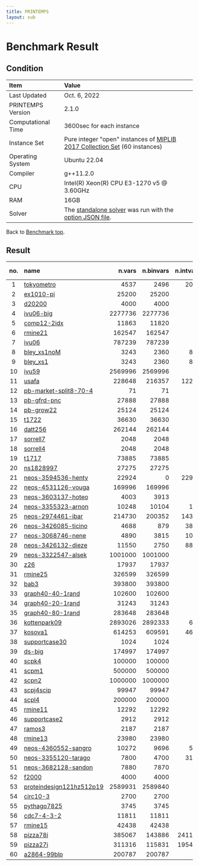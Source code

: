 ```yaml
---
title: PRINTEMPS
layout: sub
---
```


# Benchmark Result

## Condition
| Item               | Value                                                                                                                                              |
|:-------------------|:---------------------------------------------------------------------------------------------------------------------------------------------------|
| Last Updated       | Oct. 6, 2022                                                                                                                                       |
| PRINTEMPS Version  | 2.1.0                                                                                                                                              |
| Computational Time | 3600sec for each instance                                                                                                                          |
| Instance Set       | Pure integer "open" instances of [MIPLIB 2017 Collection Set](https://miplib.zib.de/tag_collection.html) (60 instances)                            |
| Operating System   | Ubuntu 22.04                                                                                                                                       |
| Compiler           | g++11.2.0                                                                                                                                          |
| CPU                | Intel(R) Xeon(R) CPU E3-1270 v5 @ 3.60GHz                                                                                                          |
| RAM                | 16GB                                                                                                                                               |
| Solver             | The [standalone solver](https://snowberryfield.github.io/printemps/#standalone-solver) was run with the [option JSON file](benchmark_option.json). |

Back to [Benchmark top](../../../).

## Result
| no. | name                                                                                             |  n.vars | n.binvars | n.intvars | n.contvars | n.constrs |         found feas.          |                       obj.(viol.) |          known best |
|:---:|:-------------------------------------------------------------------------------------------------|--------:|----------:|----------:|-----------:|----------:|:----------------------------:|----------------------------------:|--------------------:|
|  1  | [tokyometro](https://miplib.zib.de/instance_details_tokyometro.html)                             |    4537 |      2496 |      2041 |          0 |      7719 | <font color=green>Yes</font> |                            8865.3 |   8263.099999999999 |
|  2  | [ex1010-pi](https://miplib.zib.de/instance_details_ex1010-pi.html)                               |   25200 |     25200 |         0 |          0 |      1468 | <font color=green>Yes</font> |                             244.0 |               235.0 |
|  3  | [d20200](https://miplib.zib.de/instance_details_d20200.html)                                     |    4000 |      4000 |         0 |          0 |      1502 | <font color=green>Yes</font> |                           12547.0 |             12240.0 |
|  4  | [ivu06-big](https://miplib.zib.de/instance_details_ivu06-big.html)                               | 2277736 |   2277736 |         0 |          0 |      1177 | <font color=green>Yes</font> |                           183.113 |              140.74 |
|  5  | [comp12-2idx](https://miplib.zib.de/instance_details_comp12-2idx.html)                           |   11863 |     11820 |        43 |          0 |     16803 | <font color=green>Yes</font> |                             368.0 |               291.0 |
|  6  | [rmine21](https://miplib.zib.de/instance_details_rmine21.html)                                   |  162547 |    162547 |         0 |          0 |   1441651 | <font color=green>Yes</font> |                         -1967.378 |  -10618.75083837232 |
|  7  | [ivu06](https://miplib.zib.de/instance_details_ivu06.html)                                       |  787239 |    787239 |         0 |          0 |      1177 | <font color=green>Yes</font> |                          184.4397 |              142.86 |
|  8  | [bley_xs1noM](https://miplib.zib.de/instance_details_bley_xs1noM.html)                           |    3243 |      2360 |       883 |          0 |      3290 | <font color=green>Yes</font> |                         4223372.0 |          3873690.77 |
|  9  | [bley_xs1](https://miplib.zib.de/instance_details_bley_xs1.html)                                 |    3243 |      2360 |       883 |          0 |      3290 | <font color=green>Yes</font> |                         4178418.0 |   3940855.469999999 |
| 10  | [ivu59](https://miplib.zib.de/instance_details_ivu59.html)                                       | 2569996 |   2569996 |         0 |          0 |      3436 | <font color=green>Yes</font> |                          2842.406 |               931.0 |
| 11  | [usafa](https://miplib.zib.de/instance_details_usafa.html)                                       |  228648 |    216357 |     12291 |          0 |   1377561 | <font color=green>Yes</font> |                          20598.68 |      160.1671357657 |
| 12  | [pb-market-split8-70-4](https://miplib.zib.de/instance_details_pb-market-split8-70-4.html)       |      71 |        71 |         0 |          0 |        17 |  <font color=gray>No</font>  |     <font color=red>(34.0)</font> |                None |
| 13  | [pb-gfrd-pnc](https://miplib.zib.de/instance_details_pb-gfrd-pnc.html)                           |   27888 |     27888 |         0 |          0 |       874 |  <font color=gray>No</font>  |   <font color=red>(8006.0)</font> |              8890.0 |
| 14  | [pb-grow22](https://miplib.zib.de/instance_details_pb-grow22.html)                               |   25124 |     25124 |         0 |          0 |      1320 | <font color=green>Yes</font> |                               0.0 |           -415243.0 |
| 15  | [t1722](https://miplib.zib.de/instance_details_t1722.html)                                       |   36630 |     36630 |         0 |          0 |       338 | <font color=green>Yes</font> |                          114932.0 |            109137.0 |
| 16  | [datt256](https://miplib.zib.de/instance_details_datt256.html)                                   |  262144 |    262144 |         0 |          0 |     11077 |  <font color=gray>No</font>  |    <font color=red>(124.0)</font> |                None |
| 17  | [sorrell7](https://miplib.zib.de/instance_details_sorrell7.html)                                 |    2048 |      2048 |         0 |          0 |     78848 | <font color=green>Yes</font> |                            -190.0 |              -196.0 |
| 18  | [sorrell4](https://miplib.zib.de/instance_details_sorrell4.html)                                 |    2048 |      2048 |         0 |          0 |    504451 | <font color=green>Yes</font> |                             -23.0 |               -24.0 |
| 19  | [t1717](https://miplib.zib.de/instance_details_t1717.html)                                       |   73885 |     73885 |         0 |          0 |       551 | <font color=green>Yes</font> |                          191615.0 |            158260.0 |
| 20  | [ns1828997](https://miplib.zib.de/instance_details_ns1828997.html)                               |   27275 |     27275 |         0 |          0 |     81725 | <font color=green>Yes</font> |                              24.0 |                 9.0 |
| 21  | [neos-3594536-henty](https://miplib.zib.de/instance_details_neos-3594536-henty.html)             |   22924 |         0 |     22924 |          0 |     21280 |  <font color=gray>No</font>  |     <font color=red>(16.0)</font> |            401224.0 |
| 22  | [neos-4531126-vouga](https://miplib.zib.de/instance_details_neos-4531126-vouga.html)             |  169996 |    169996 |         0 |          0 |      7694 |  <font color=gray>No</font>  |      <font color=red>(1.0)</font> |      525053.6089188 |
| 23  | [neos-3603137-hoteo](https://miplib.zib.de/instance_details_neos-3603137-hoteo.html)             |    4003 |      3913 |        90 |          0 |     10510 |  <font color=gray>No</font>  |     <font color=red>(19.0)</font> |                None |
| 24  | [neos-3355323-arnon](https://miplib.zib.de/instance_details_neos-3355323-arnon.html)             |   10248 |     10104 |       144 |          0 |     21216 |  <font color=gray>No</font>  |     <font color=red>(31.0)</font> |                None |
| 25  | [neos-2974461-ibar](https://miplib.zib.de/instance_details_neos-2974461-ibar.html)               |  214730 |    200352 |     14378 |          0 |    214107 | <font color=green>Yes</font> |                       637327600.0 |       468906174.771 |
| 26  | [neos-3426085-ticino](https://miplib.zib.de/instance_details_neos-3426085-ticino.html)           |    4688 |       879 |      3809 |          0 |       308 | <font color=green>Yes</font> |                             228.0 |               225.0 |
| 27  | [neos-3068746-nene](https://miplib.zib.de/instance_details_neos-3068746-nene.html)               |    4890 |      3815 |      1075 |          0 |      4664 | <font color=green>Yes</font> |                        67496420.0 |   61910283.68794999 |
| 28  | [neos-3426132-dieze](https://miplib.zib.de/instance_details_neos-3426132-dieze.html)             |   11550 |      2750 |      8800 |          0 |       570 | <font color=green>Yes</font> |                             413.0 |               407.0 |
| 29  | [neos-3322547-alsek](https://miplib.zib.de/instance_details_neos-3322547-alsek.html)             | 1001000 |   1001000 |         0 |          0 |      2000 | <font color=gray>N/A</font>  |       <font color=gray>N/A</font> |               400.0 |
| 30  | [z26](https://miplib.zib.de/instance_details_z26.html)                                           |   17937 |     17937 |         0 |          0 |    850513 | <font color=green>Yes</font> |                           -1113.0 |             -1192.0 |
| 31  | [rmine25](https://miplib.zib.de/instance_details_rmine25.html)                                   |  326599 |    326599 |         0 |          0 |   2953849 | <font color=green>Yes</font> |                         -1234.847 |  -15541.66928749976 |
| 32  | [bab3](https://miplib.zib.de/instance_details_bab3.html)                                         |  393800 |    393800 |         0 |          0 |     23069 |  <font color=gray>No</font>  |     <font color=red>(49.0)</font> |        -656214.9542 |
| 33  | [graph40-40-1rand](https://miplib.zib.de/instance_details_graph40-40-1rand.html)                 |  102600 |    102600 |         0 |          0 |    360900 | <font color=green>Yes</font> |                              -8.0 |                -9.0 |
| 34  | [graph40-20-1rand](https://miplib.zib.de/instance_details_graph40-20-1rand.html)                 |   31243 |     31243 |         0 |          0 |     99067 | <font color=green>Yes</font> |                             -15.0 |               -15.0 |
| 35  | [graph40-80-1rand](https://miplib.zib.de/instance_details_graph40-80-1rand.html)                 |  283648 |    283648 |         0 |          0 |   1050112 | <font color=green>Yes</font> |                              -6.0 |                -7.0 |
| 36  | [kottenpark09](https://miplib.zib.de/instance_details_kottenpark09.html)                         | 2893026 |   2892333 |       693 |          0 |    325547 |  <font color=gray>No</font>  |   <font color=red>(5334.0)</font> |              1715.0 |
| 37  | [kosova1](https://miplib.zib.de/instance_details_kosova1.html)                                   |  614253 |    609591 |      4662 |          0 |    304931 |  <font color=gray>No</font>  |   <font color=red>(4567.0)</font> |               293.0 |
| 38  | [supportcase30](https://miplib.zib.de/instance_details_supportcase30.html)                       |    1024 |      1024 |         0 |          0 |      1028 |  <font color=gray>No</font>  |     <font color=red>(16.0)</font> |                None |
| 39  | [ds-big](https://miplib.zib.de/instance_details_ds-big.html)                                     |  174997 |    174997 |         0 |          0 |      1042 | <font color=green>Yes</font> |                          1061.997 |    195.498997075249 |
| 40  | [scpk4](https://miplib.zib.de/instance_details_scpk4.html)                                       |  100000 |    100000 |         0 |          0 |      2000 | <font color=green>Yes</font> |                             327.0 |               321.0 |
| 41  | [scpm1](https://miplib.zib.de/instance_details_scpm1.html)                                       |  500000 |    500000 |         0 |          0 |      5000 | <font color=green>Yes</font> |                             583.0 |               554.0 |
| 42  | [scpn2](https://miplib.zib.de/instance_details_scpn2.html)                                       | 1000000 |   1000000 |         0 |          0 |      5000 | <font color=green>Yes</font> |                             549.0 |               516.0 |
| 43  | [scpj4scip](https://miplib.zib.de/instance_details_scpj4scip.html)                               |   99947 |     99947 |         0 |          0 |      1000 | <font color=green>Yes</font> |                             131.0 |               128.0 |
| 44  | [scpl4](https://miplib.zib.de/instance_details_scpl4.html)                                       |  200000 |    200000 |         0 |          0 |      2000 | <font color=green>Yes</font> |                             270.0 |               262.0 |
| 45  | [rmine11](https://miplib.zib.de/instance_details_rmine11.html)                                   |   12292 |     12292 |         0 |          0 |     97389 | <font color=green>Yes</font> |                         -2465.976 |        -2508.404144 |
| 46  | [supportcase2](https://miplib.zib.de/instance_details_supportcase2.html)                         |    2912 |      2912 |         0 |          0 |    597385 |  <font color=gray>No</font>  |      <font color=red>(1.0)</font> |                65.0 |
| 47  | [ramos3](https://miplib.zib.de/instance_details_ramos3.html)                                     |    2187 |      2187 |         0 |          0 |      2187 | <font color=green>Yes</font> |                             214.0 |               192.0 |
| 48  | [rmine13](https://miplib.zib.de/instance_details_rmine13.html)                                   |   23980 |     23980 |         0 |          0 |    197155 | <font color=green>Yes</font> |                         -3430.006 | -3495.3706624382535 |
| 49  | [neos-4360552-sangro](https://miplib.zib.de/instance_details_neos-4360552-sangro.html)           |   10272 |      9696 |       576 |          0 |     46012 |  <font color=gray>No</font>  |      <font color=red>(4.0)</font> |                -8.0 |
| 50  | [neos-3355120-tarago](https://miplib.zib.de/instance_details_neos-3355120-tarago.html)           |    7800 |      4700 |      3100 |          0 |     86633 |  <font color=gray>No</font>  | <font color=red>(402037.1)</font> | -11115965.664625322 |
| 51  | [neos-3682128-sandon](https://miplib.zib.de/instance_details_neos-3682128-sandon.html)           |    7880 |      7870 |        10 |          0 |     14920 | <font color=green>Yes</font> |                        34666770.0 |          34666770.0 |
| 52  | [f2000](https://miplib.zib.de/instance_details_f2000.html)                                       |    4000 |      4000 |         0 |          0 |     10500 |  <font color=gray>No</font>  |      <font color=red>(9.0)</font> |              1810.0 |
| 53  | [proteindesign121hz512p19](https://miplib.zib.de/instance_details_proteindesign121hz512p19.html) | 2589931 |   2589840 |        91 |          0 |       301 | <font color=green>Yes</font> |                            3412.0 |              3382.0 |
| 54  | [circ10-3](https://miplib.zib.de/instance_details_circ10-3.html)                                 |    2700 |      2700 |         0 |          0 |     42620 | <font color=green>Yes</font> |                             320.0 |               280.0 |
| 55  | [pythago7825](https://miplib.zib.de/instance_details_pythago7825.html)                           |    3745 |      3745 |         0 |          0 |     14672 |  <font color=gray>No</font>  |     <font color=red>(15.0)</font> |                None |
| 56  | [cdc7-4-3-2](https://miplib.zib.de/instance_details_cdc7-4-3-2.html)                             |   11811 |     11811 |         0 |          0 |     14478 | <font color=green>Yes</font> |                            -289.0 |              -289.0 |
| 57  | [rmine15](https://miplib.zib.de/instance_details_rmine15.html)                                   |   42438 |     42438 |         0 |          0 |    358395 | <font color=green>Yes</font> |                         -4853.486 |  -5018.819990999996 |
| 58  | [pizza78i](https://miplib.zib.de/instance_details_pizza78i.html)                                 |  385067 |    143886 |    241181 |          0 |    443776 | <font color=gray>N/A</font>  |       <font color=gray>N/A</font> |            564039.0 |
| 59  | [pizza27i](https://miplib.zib.de/instance_details_pizza27i.html)                                 |  311316 |    115831 |    195485 |          0 |    359835 | <font color=gray>N/A</font>  |       <font color=gray>N/A</font> |            701882.0 |
| 60  | [a2864-99blp](https://miplib.zib.de/instance_details_a2864-99blp.html)                           |  200787 |    200787 |         0 |          0 |     22117 | <font color=green>Yes</font> |                            -257.0 |              -257.0 |
